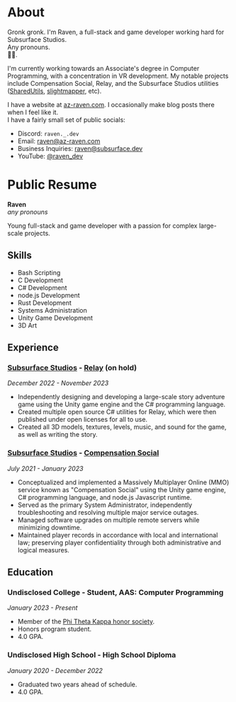 # About
Gronk gronk. I'm Raven, a full-stack and game developer working hard for Subsurface Studios.  
Any pronouns.  
🏳️‍🌈.  

I'm currently working towards an Associate's degree in Computer Programming, with a concentration
in VR development. My notable projects include Compensation Social, Relay, and the Subsurface Studios
utilities ([SharedUtils](https://github.com/SubsurfaceStudios/SharedUtils), [slightmapper](https://github.com/SubsurfaceStudios/slightmapper), etc).  

I have a website at [az-raven.com](https://az-raven.com). I occasionally make blog posts there when I feel like it.  
I have a fairly small set of public socials:
- Discord: `raven._.dev`
- Email: [raven@az-raven.com](mailto://raven@az-raven.com)
- Business Inquiries: [raven@subsurface.dev](mailto://raven@subsurface.dev)
- YouTube: [@raven_dev](https://youtube.com/@raven_dev)

# Public Resume
**Raven**  
_any pronouns_  
  
Young full-stack and game developer with a passion for complex large-scale projects.
## Skills
- Bash Scripting
- C Development
- C# Development
- node.js Development
- Rust Development
- Systems Administration
- Unity Game Development
- 3D Art

## Experience
### [Subsurface Studios](https://subsurface.dev/team/) - [Relay](https://subsurface.dev/relay/) (on hold)
_December 2022 - November 2023_
- Independently designing and developing a large-scale story adventure game using the Unity game engine and the C# programming language.
- Created multiple open source C# utilities for Relay, which were then published under open licenses for all to use.
- Created all 3D models, textures, levels, music, and sound for the game, as well as writing the story.
### [Subsurface Studios](https://subsurface.dev/team/) - [Compensation Social](https://compensation.subsurface.dev/)
_July 2021 - January 2023_
- Conceptualized and implemented a Massively Multiplayer Online (MMO) service known as "Compensation Social" using the Unity game engine, C# programming language, and node.js Javascript runtime.
- Served as the primary System Administrator, independently troubleshooting and resolving multiple major service outages.
- Managed software upgrades on multiple remote servers while minimizing downtime.
- Maintained player records in accordance with local and international law; preserving player confidentiality through both administrative and logical measures.

## Education
### **Undisclosed College** - Student, AAS: Computer Programming
_January 2023 - Present_
- Member of the [Phi Theta Kappa honor society](https://ptk.org).
- Honors program student.
- 4.0 GPA.
### **Undisclosed High School** - High School Diploma
_January 2020 - December 2022_
- Graduated two years ahead of schedule.
- 4.0 GPA.
